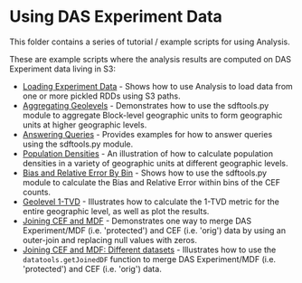 Using DAS Experiment Data
=
This folder contains a series of tutorial / example scripts for using Analysis.


These are example scripts where the analysis results are computed on DAS Experiment data living in S3:
* [Loading Experiment Data](https://{GIT_HOST_NAME}/CB-DAS/das_decennial/blob/master/analysis/vignettes/using_das_data/loading_experiment_data.py) - Shows how to use Analysis to load data from one or more pickled RDDs using S3 paths.
* [Aggregating Geolevels](https://{GIT_HOST_NAME}/CB-DAS/das_decennial/blob/master/analysis/vignettes/using_das_data/aggregating_geolevels.py) - Demonstrates how to use the sdftools.py module to aggregate Block-level geographic units to form geographic units at higher geographic levels.
* [Answering Queries](https://{GIT_HOST_NAME}/CB-DAS/das_decennial/blob/master/analysis/vignettes/using_das_data/answering_queries.py) - Provides examples for how to answer queries using the sdftools.py module.
* [Population Densities](https://{GIT_HOST_NAME}/CB-DAS/das_decennial/blob/master/analysis/vignettes/using_das_data/population_densities.py) - An illustration of how to calculate population densities in a variety of geographic units at different geographic levels.
* [Bias and Relative Error By Bin](https://{GIT_HOST_NAME}/CB-DAS/das_decennial/blob/master/analysis/vignettes/using_das_data/bias_and_relerror_by_bin.py) - Shows how to use the sdftools.py module to calculate the Bias and Relative Error within bins of the CEF counts.
* [Geolevel 1-TVD](https://{GIT_HOST_NAME}/CB-DAS/das_decennial/blob/master/analysis/vignettes/using_das_data/geolevel_tvd.py) - Illustrates how to calculate the 1-TVD metric for the entire geographic level, as well as plot the results.
* [Joining CEF and MDF](https://{GIT_HOST_NAME}/CB-DAS/das_decennial/blob/master/analysis/vignettes/using_das_data/join_mdf_and_cef.py) - Demonstrates one way to merge DAS Experiment/MDF (i.e. 'protected') and CEF (i.e. 'orig') data by using an outer-join and replacing null values with zeros.
* [Joining CEF and MDF: Different datasets](https://{GIT_HOST_NAME}/CB-DAS/das_decennial/blob/master/analysis/vignettes/using_das_data/join_mdf_and_cef_different_datasets.py) - Illustrates how to use the `datatools.getJoinedDF` function to merge DAS Experiment/MDF (i.e. 'protected') and CEF (i.e. 'orig') data.
